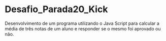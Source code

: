 # Desafio_Parada20_Kick
Desenvolvimento de um programa utilizando o Java Script para calcular a média de três notas de um aluno e responder se o mesmo foi aprovado ou não.
